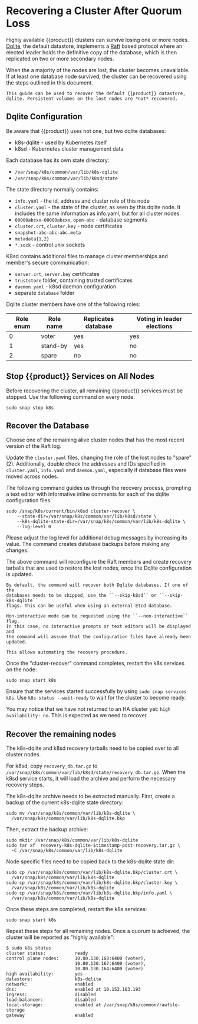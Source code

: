 # Recovering a Cluster After Quorum Loss

Highly available {{product}} clusters can survive losing one or more
nodes. [Dqlite], the default datastore, implements a [Raft] based protocol
where an elected leader holds the definitive copy of the database, which is
then replicated on two or more secondary nodes.

When the a majority of the nodes are lost, the cluster becomes unavailable.
If at least one database node survived, the cluster can be recovered using the
steps outlined in this document.

```{note}
This guide can be used to recover the default {{product}} datastore,
dqlite. Persistent volumes on the lost nodes are *not* recovered.
```

## Dqlite Configuration

Be aware that {{product}} uses not one, but two dqlite databases:

* k8s-dqlite - used by Kubernetes itself
* k8sd - Kubernetes cluster management data

Each database has its own state directory:

* ``/var/snap/k8s/common/var/lib/k8s-dqlite``
* ``/var/snap/k8s/common/var/lib/k8sd/state``

The state directory normally contains:

* ``info.yaml`` - the id, address and cluster role of this node
* ``cluster.yaml`` - the state of the cluster, as seen by this dqlite node.
  It includes the same information as info.yaml, but for all cluster nodes.
* ``00000abcxx-00000abcxx``, ``open-abc`` - database segments
* ``cluster.crt``, ``cluster.key`` - node certificates
* ``snapshot-abc-abc-abc.meta``
* ``metadata{1,2}``
* ``*.sock`` - control unix sockets

K8sd contains additional files to manage cluster memberships and member's
secure communication:

* ``server.crt``, ``server.key`` certificates
* ``truststore`` folder, containing trusted certificates
* ``daemon.yaml`` - k8sd daemon configuration
* separate ``database`` folder

Dqlite cluster members have one of the following roles:

| Role enum | Role name | Replicates database | Voting in leader elections |
|-----------|-----------|---------------------|----------------------------|
| 0         | voter     | yes                 | yes                        |
| 1         | stand-by  | yes                 | no                         |
| 2         | spare     | no                  | no                         |

## Stop {{product}} Services on All Nodes

Before recovering the cluster, all remaining {{product}} services
must be stopped. Use the following command on every node:

```
sudo snap stop k8s
```

## Recover the Database

Choose one of the remaining alive cluster nodes that has the most recent
version of the Raft log.

Update the ``cluster.yaml`` files, changing the role of the lost nodes to
"spare" (2). Additionally, double check the addresses and IDs specified in
``cluster.yaml``, ``info.yaml`` and ``daemon.yaml``, especially if database
files were moved across nodes.

The following command guides us through the recovery process, prompting a text
editor with informative inline comments for each of the dqlite configuration
files.

```
sudo /snap/k8s/current/bin/k8sd cluster-recover \
    --state-dir=/var/snap/k8s/common/var/lib/k8sd/state \
    --k8s-dqlite-state-dir=/var/snap/k8s/common/var/lib/k8s-dqlite \
    --log-level 0
```

Please adjust the log level for additional debug messages by increasing its
value. The command creates database backups before making any changes.

The above command will reconfigure the Raft members and create recovery
tarballs that are used to restore the lost nodes, once the Dqlite
configuration is updated.

```{note}
By default, the command will recover both Dqlite databases. If one of the
databases needs to be skipped, use the ``--skip-k8sd`` or ``--skip-k8s-dqlite``
flags. This can be useful when using an external Etcd database.
```

```{note}
Non-interactive mode can be requested using the ``--non-interactive`` flag.
In this case, no interactive prompts or text editors will be displayed and
the command will assume that the configuration files have already been updated.

This allows automating the recovery procedure.
```

Once the "cluster-recover" command completes, restart the k8s services on the
node:

```
sudo snap start k8s
```

Ensure that the services started successfully by using
``sudo snap services k8s``. Use ``k8s status --wait-ready`` to wait for the
cluster to become ready.

You may notice that we have not returned to an HA cluster yet:
``high availability: no``. This is expected as we need to recover

## Recover the remaining nodes

The k8s-dqlite and k8sd recovery tarballs need to be copied over to all cluster
nodes.

For k8sd, copy ``recovery_db.tar.gz`` to
``/var/snap/k8s/common/var/lib/k8sd/state/recovery_db.tar.gz``. When the k8sd
service starts, it will load the archive and perform the necessary recovery
steps.

The k8s-dqlite archive needs to be extracted manually. First, create a backup
of the current k8s-dqlite state directory:

```
sudo mv /var/snap/k8s/common/var/lib/k8s-dqlite \
  /var/snap/k8s/common/var/lib/k8s-dqlite.bkp
```

Then, extract the backup archive:

```
sudo mkdir /var/snap/k8s/common/var/lib/k8s-dqlite
sudo tar xf  recovery-k8s-dqlite-$timestamp-post-recovery.tar.gz \
  -C /var/snap/k8s/common/var/lib/k8s-dqlite
```

Node specific files need to be copied back to the k8s-dqlite state dir:

```
sudo cp /var/snap/k8s/common/var/lib/k8s-dqlite.bkp/cluster.crt \
  /var/snap/k8s/common/var/lib/k8s-dqlite
sudo cp /var/snap/k8s/common/var/lib/k8s-dqlite.bkp/cluster.key \
  /var/snap/k8s/common/var/lib/k8s-dqlite
sudo cp /var/snap/k8s/common/var/lib/k8s-dqlite.bkp/info.yaml \
  /var/snap/k8s/common/var/lib/k8s-dqlite
```

Once these steps are completed, restart the k8s services:

```
sudo snap start k8s
```

Repeat these steps for all remaining nodes. Once a quorum is achieved,
the cluster will be reported as "highly available":

```
$ sudo k8s status
cluster status:           ready
control plane nodes:      10.80.130.168:6400 (voter),
                          10.80.130.167:6400 (voter),
                          10.80.130.164:6400 (voter)
high availability:        yes
datastore:                k8s-dqlite
network:                  enabled
dns:                      enabled at 10.152.183.193
ingress:                  disabled
load-balancer:            disabled
local-storage:            enabled at /var/snap/k8s/common/rawfile-storage
gateway                   enabled
```


<!-- LINKS -->
[Dqlite]: https://dqlite.io/
[Raft]: https://raft.github.io/
